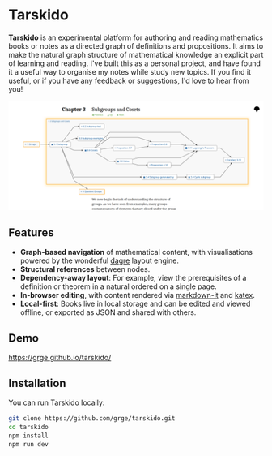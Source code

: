 # Tarskido

**Tarskido** is an experimental platform for authoring and reading mathematics books or notes as a directed graph of definitions and propositions. It aims to make the natural graph structure of mathematical knowledge an explicit part of learning and reading. I've built this as a personal project, and have found it a useful way to organise my notes while study new topics. If you find it useful, or if you have any feedback or suggestions, I'd love to hear from you!

![Tarskido screenshot](screenshot.png)

## Features
- **Graph-based navigation** of mathematical content, with visualisations powered by the wonderful [dagre](https://github.com/dagrejs/dagre) layout engine.
- **Structural references** between nodes.
- **Dependency-away layout**: For example, view the prerequisites of a definition or theorem in a natural ordered on a single page.
- **In-browser editing**, with content rendered via [markdown-it](https://github.com/markdown-it/markdown-it) and [katex](https://katex.org/).
- **Local-first**: Books live in local storage and can be edited and viewed offline, or exported as JSON and shared with others.

## Demo

https://grge.github.io/tarskido/

## Installation

You can run Tarskido locally:

```bash
git clone https://github.com/grge/tarskido.git
cd tarskido
npm install
npm run dev
```
